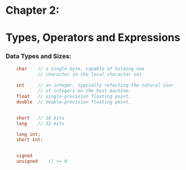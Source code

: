 # Chapter 2:
# Types, Operators and Expressions

### Data Types and Sizes:

```c
    char    // a single byte, capable of holding one
            // character in the local character set.
    
    int     // an integer, typically refecting the natural sier
            // of integers on the host machine.
    float   // single-precision floating point.
    double  // double-precision floating point.


    short   // 16 bits
    long    // 32 bits

    long int;
    short int;


    signed
    unsigned    // >= 0
```

